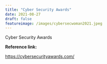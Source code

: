 ```yaml
---
title: "Cyber Security Awards"
date: 2021-08-27
draft: false
featureimage: /images/cybersecwoman2021.jpeg
---
```


 Cyber Security Awards

**Reference link:**

https://cybersecurityawards.com/




